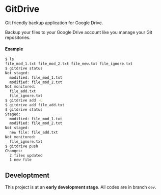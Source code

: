 # GitDrive

Git friendly backup application for Google Drive.

Backup your files to your Google Drive account like you manage your Git repositories.

#### Example

```sh
$ ls
file_mod_1.txt file_mod_2.txt file_new.txt file_ignore.txt
$ gitdrive status
Not staged:
  modified: file_mod_1.txt
  modified: file_mod_2.txt
Not monitored:
  file_add.txt
  file_ignore.txt
$ gitdrive add -u
$ gitdrive add file_add.txt
$ gitdrive status
Staged:
  modified: file_mod_1.txt
  modified: file_mod_2.txt
Not staged:
  new file: file_add.txt
Not monitored:
  file_ignore.txt
$ gitdrive push
Changes:
  2 files updated
  1 new file
```

## Developtment

This project is at an **early development stage**. All codes are in branch `dev`.
